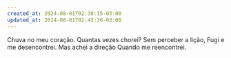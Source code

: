 ```yaml
---
created_at: 2024-08-01T02:38:15-03:00
updated_at: 2024-08-01T02:43:36-03:00
---
```


Chuva no meu coração.
Quantas vezes chorei?
Sem perceber a lição,
Fugi e me desencontrei.
Mas achei a direção
Quando me reencontrei.